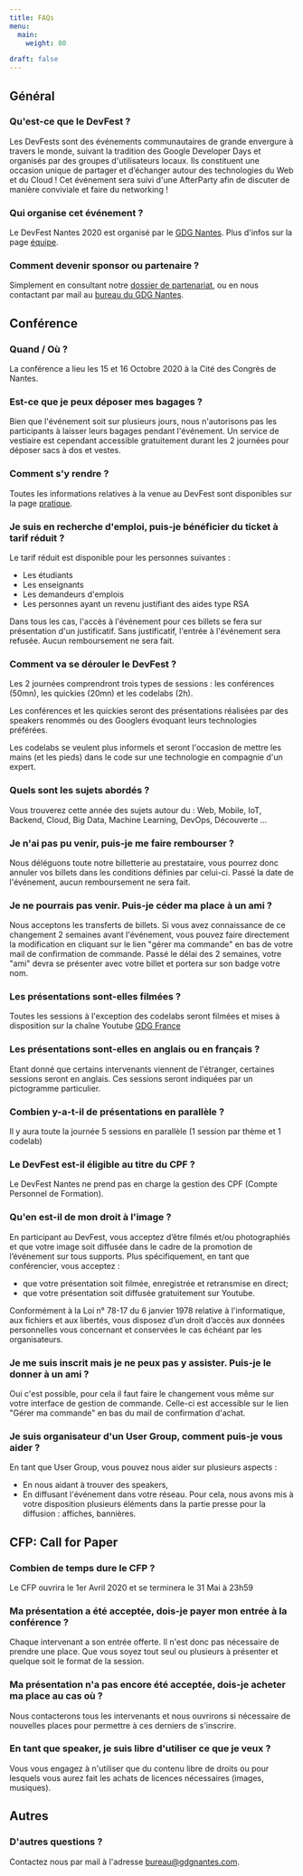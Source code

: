 ```yaml
---
title: FAQs
menu:
  main:
    weight: 80

draft: false
---
```


## Général

### Qu'est-ce que le DevFest ?

Les DevFests sont des événements communautaires de grande envergure à travers le monde, suivant la tradition des Google Developer Days et organisés par des groupes d'utilisateurs locaux. Ils constituent une occasion unique de partager et d’échanger autour des technologies du Web et du Cloud ! Cet événement sera suivi d'une AfterParty afin de discuter de manière conviviale et faire du networking !

### Qui organise cet événement ?

Le DevFest Nantes 2020 est organisé par le <a href='http://gdgnantes.com' target='_blank'>GDG Nantes</a>. Plus d'infos sur la page [équipe](../team/).

### Comment devenir sponsor ou partenaire ?

<!-- TODO dossier de partenarait 2020 -->

Simplement en consultant notre <a href='https://drive.google.com/open?id=12jZAT4lXvkswDJcdrki1Re1-qnwyvXed' target='_blank'>dossier de partenariat</a>, ou en nous contactant par mail au <a href='mailto:bureau@gdgnantes.com'>bureau du GDG Nantes</a>.

## Conférence

### Quand / Où ?

La conférence a lieu les 15 et 16 Octobre 2020 à la Cité des Congrès de Nantes.

### Est-ce que je peux déposer mes bagages ?

Bien que l'événement soit sur plusieurs jours, nous n'autorisons pas les participants à laisser leurs bagages pendant l'événement. Un service de vestiaire est cependant accessible gratuitement durant les 2 journées pour déposer sacs à dos et vestes.

### Comment s'y rendre ?

Toutes les informations relatives à la venue au DevFest sont disponibles sur la page [pratique](../attending/).

### Je suis en recherche d'emploi, puis-je bénéficier du ticket à tarif réduit ?

Le tarif réduit est disponible pour les personnes suivantes :

- Les étudiants
- Les enseignants
- Les demandeurs d'emplois
- Les personnes ayant un revenu justifiant des aides type RSA

Dans tous les cas, l'accès à l'événement pour ces billets se fera sur présentation d'un justificatif. Sans justificatif, l'entrée à l'événement sera refusée. Aucun remboursement ne sera fait.

### Comment va se dérouler le DevFest ?

Les 2 journées comprendront trois types de sessions : les conférences (50mn), les quickies (20mn) et les codelabs (2h).

Les conférences et les quickies seront des présentations réalisées par des speakers renommés ou des Googlers évoquant leurs technologies préférées.

Les codelabs se veulent plus informels et seront l'occasion de mettre les mains (et les pieds) dans le code sur une technologie en compagnie d'un expert.

### Quels sont les sujets abordés ?

Vous trouverez cette année des sujets autour du : Web, Mobile, IoT, Backend, Cloud, Big Data, Machine Learning, DevOps, Découverte ...

<!-- ### Comment s'inscrire et combien cela coûte-t-il ?

L'inscription au DevFest Nantes peut se faire directement depuis le site actuel en cliquant sur le lien disponible sur la page d'accueil. L'entrée coûte 70€ pour le pass 2 jours jusqu'au 30 Juin 2020 puis 90€ passé cette date, et 20€ pour le tarif réduit. -->

### Je n'ai pas pu venir, puis-je me faire rembourser ?

Nous déléguons toute notre billetterie au prestataire, vous pourrez donc annuler vos billets dans les conditions définies par celui-ci. Passé la date de l'événement, aucun remboursement ne sera fait.

### Je ne pourrais pas venir. Puis-je céder ma place à un ami ?

Nous acceptons les transferts de billets. Si vous avez connaissance de ce changement 2 semaines avant l'événement, vous pouvez faire directement la modification en cliquant sur le lien "gérer ma commande" en bas de votre mail de confirmation de commande. Passé le délai des 2 semaines, votre "ami" devra se présenter avec votre billet et portera sur son badge votre nom.

### Les présentations sont-elles filmées ?

Toutes les sessions à l'exception des codelabs seront filmées et mises à disposition sur la chaîne Youtube <a href='http://youtube.com/user/francegdg' target='_blank'>GDG France</a>

### Les présentations sont-elles en anglais ou en français ?

Etant donné que certains intervenants viennent de l'étranger, certaines sessions seront en anglais. Ces sessions seront indiquées par un pictogramme particulier.

### Combien y-a-t-il de présentations en parallèle ?

Il y aura toute la journée 5 sessions en parallèle (1 session par thème et 1 codelab)

### Le DevFest est-il éligible au titre du CPF ?

Le DevFest Nantes ne prend pas en charge la gestion des CPF (Compte Personnel de Formation).

### Qu'en est-il de mon droit à l'image ?

En participant au DevFest, vous acceptez d’être filmés et/ou photographiés et que votre image soit diffusée dans le cadre de la promotion de l’événement sur tous supports.
Plus spécifiquement, en tant que conférencier, vous acceptez :

- que votre présentation soit filmée, enregistrée et retransmise en direct;
- que votre présentation soit diffusée gratuitement sur Youtube.

Conformément à la Loi n° 78-17 du 6 janvier 1978 relative à l'informatique, aux fichiers et aux libertés, vous disposez d’un droit d’accès aux données personnelles vous concernant et conservées le cas échéant par les organisateurs.

### Je me suis inscrit mais je ne peux pas y assister. Puis-je le donner à un ami ?

Oui c'est possible, pour cela il faut faire le changement vous même sur votre interface de gestion de commande. Celle-ci est accessible sur le lien "Gérer ma commande" en bas du mail de confirmation d'achat.

### Je suis organisateur d'un User Group, comment puis-je vous aider ?

En tant que User Group, vous pouvez nous aider sur plusieurs aspects :

- En nous aidant à trouver des speakers,
- En diffusant l'événement dans votre réseau. Pour cela, nous avons mis à votre disposition plusieurs éléments dans la partie presse pour la diffusion : affiches, bannières.

## CFP: Call for Paper

### Combien de temps dure le CFP ?

Le CFP ouvrira le 1er Avril 2020 et se terminera le 31 Mai à 23h59

### Ma présentation a été acceptée, dois-je payer mon entrée à la conférence ?

Chaque intervenant a son entrée offerte. Il n'est donc pas nécessaire de prendre une place. Que vous soyez tout seul ou plusieurs à présenter et quelque soit le format de la session.

### Ma présentation n'a pas encore été acceptée, dois-je acheter ma place au cas où ?

Nous contacterons tous les intervenants et nous ouvrirons si nécessaire de nouvelles places pour permettre à ces derniers de s'inscrire.

### En tant que speaker, je suis libre d'utiliser ce que je veux ?

Vous vous engagez à n'utiliser que du contenu libre de droits ou pour lesquels vous aurez fait les achats de licences nécessaires (images, musiques).

## Autres

### D'autres questions ?

Contactez nous par mail à l'adresse <a href="mailto:bureau@gdgnantes.com">bureau@gdgnantes.com</a>.
